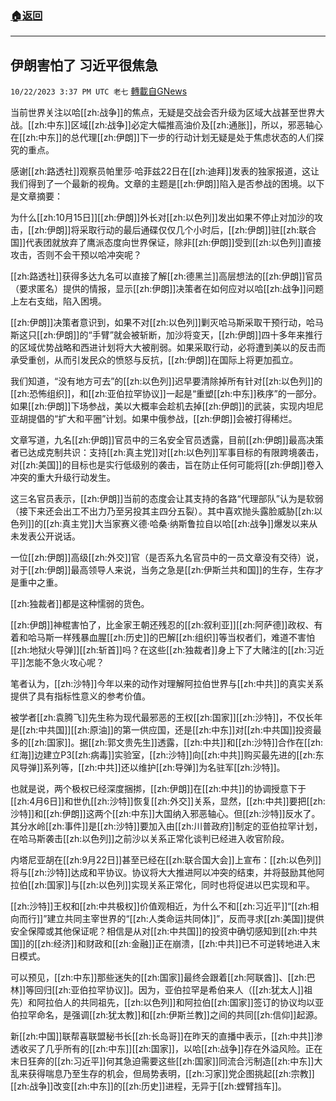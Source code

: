 ###  [:house:返回](README.md)
---


## 伊朗害怕了 习近平很焦急
`10/22/2023 3:37 PM UTC 老七` [轉載自GNews](https://gnews.org/articles/1866619)

当前世界关注以哈[[zh:战争]]的焦点，无疑是交战会否升级为区域大战甚至世界大战。[[zh:中东]]区域[[zh:战争]]必定大幅推高油价及[[zh:通胀]]，所以，邪恶轴心在[[zh:中东]]的总代理[[zh:伊朗]]下一步的行动计划无疑是处于焦虑状态的人们探究的重点。

感谢[[zh:路透社]]观察员帕里莎·哈菲兹22日在[[zh:迪拜]]发表的独家报道，这让我们得到了一个最新的视角。文章的主题是[[zh:伊朗]]陷入是否参战的困境。以下是文章摘要：

为什么[[zh:10月15日]][[zh:伊朗]]外长对[[zh:以色列]]发出如果不停止对加沙的攻击，[[zh:伊朗]]将采取行动的最后通碟仅仅几个小时后，[[zh:伊朗]]驻[[zh:联合国]]代表团就放弃了鹰派态度向世界保证，除非[[zh:伊朗]]受到[[zh:以色列]]直接攻击，否则不会干预以哈冲突呢？

[[zh:路透社]]获得多达九名可以直接了解[[zh:德黑兰]]高层想法的[[zh:伊朗]]官员（要求匿名）提供的情报，显示[[zh:伊朗]]决策者在如何应对以哈[[zh:战争]]问题上左右支绌，陷入困境。

[[zh:伊朗]]决策者意识到，如果不对[[zh:以色列]]剿灭哈马斯采取干预行动，哈马斯这只[[zh:伊朗]]的“手臂”就会被斩断，加沙将变天，[[zh:伊朗]]四十多年来推行的区域优势战略和西进计划将大大被削弱。如果采取行动，必将遭到美以的反击而承受重创，从而引发民众的愤怒与反抗，[[zh:伊朗]]在国际上将更加孤立。

我们知道，“没有地方可去”的[[zh:以色列]]迟早要清除掉所有针对[[zh:以色列]]的[[zh:恐怖组织]]，和[[zh:亚伯拉罕协议]]一起是“重塑[[zh:中东]]秩序”的一部分。如果[[zh:伊朗]]下场参战，美以大概率会趁机去掉[[zh:伊朗]]的武装，实现内坦尼亚胡提倡的“扩大和平圈”计划。如果中俄参战，[[zh:伊朗]]会被打得稀烂。

文章写道，九名[[zh:伊朗]]官员中的三名安全官员透露，目前[[zh:伊朗]]最高决策者已达成克制共识：支持[[zh:真主党]]对[[zh:以色列]]军事目标的有限跨境袭击，对[[zh:美国]]的目标也是实行低级别的袭击，旨在防止任何可能将[[zh:伊朗]]卷入冲突的重大升级行动发生。

这三名官员表示，[[zh:伊朗]]当前的态度会让其支持的各路“代理部队”认为是软弱（接下来还会出工不出力乃至另投其主四分五裂）。其中喜欢抛头露脸威胁[[zh:以色列]]的[[zh:真主党]]大当家赛义德·哈桑·纳斯鲁拉自以哈[[zh:战争]]爆发以来从未发表公开说话。

一位[[zh:伊朗]]高级[[zh:外交]]官（是否系九名官员中的一员文章没有交待）说，对于[[zh:伊朗]]最高领导人来说，当务之急是[[zh:伊斯兰共和国]]的生存，生存才是重中之重。

[[zh:独裁者]]都是这种懦弱的货色。

[[zh:伊朗]]神棍害怕了，比金家王朝还残忍的[[zh:叙利亚]][[zh:阿萨德]]政权、有着和哈马斯一样残暴血腥[[zh:历史]]的巴解[[zh:组织]]等当权者们，难道不害怕[[zh:地狱火导弹]][[zh:斩首]]吗？在这些[[zh:独裁者]]身上下了大赌注的[[zh:习近平]]怎能不急火攻心呢？

笔者认为，[[zh:沙特]]今年以来的动作对理解阿拉伯世界与[[zh:中共]]的真实关系提供了具有指标性意义的参考价值。

被学者[[zh:袁腾飞]]先生称为现代最邪恶的王权[[zh:国家]][[zh:沙特]]，不仅长年是[[zh:中共国]][[zh:原油]]的第一供应国，还是[[zh:中东]]对[[zh:中共国]]投资最多的[[zh:国家]]。据[[zh:郭文贵先生]]透露，[[zh:中共]]和[[zh:沙特]]合作在[[zh:红海]]边建立P3[[zh:病毒]]实验室，[[zh:沙特]]向[[zh:中共]]购买最先进的[[zh:东风导弹]]系列等，[[zh:中共]]还以维护[[zh:导弹]]为名驻军[[zh:沙特]]。

也就是说，两个极权已经深度捆挷，[[zh:伊朗]]在[[zh:中共]]的协调授意下于[[zh:4月6日]]和世仇[[zh:沙特]]恢复[[zh:外交]]关系，显然，[[zh:中共]]要把[[zh:沙特]]和[[zh:伊朗]]这两个[[zh:中东]]大国纳入邪恶轴心。但[[zh:沙特]]反水了。其分水岭[[zh:事件]]是[[zh:沙特]]要加入由[[zh:川普政府]]制定的亚伯拉罕计划，在哈马斯袭击[[zh:以色列]]之前沙以关系正常化谈判已经进入收官阶段。

内塔尼亚胡在[[zh:9月22日]]甚至已经在[[zh:联合国大会]]上宣布：[[zh:以色列]]将与[[zh:沙特]]达成和平协议。协议将大大推进阿以冲突的结束，并将鼓励其他阿拉伯[[zh:国家]]与[[zh:以色列]]实现关系正常化，同时也将促进以巴实现和平。

[[zh:沙特]]王权和[[zh:中共极权]]价值观相近，为什么不和[[zh:习近平]]“[[zh:相向而行]]”建立共同主宰世界的“[[zh:人类命运共同体]]”，反而寻求[[zh:美国]]提供安全保障或其他保证呢？相信是从对[[zh:中共国]]的投资中确切感知到[[zh:中共国]]的[[zh:经济]]和财政和[[zh:金融]]正在崩溃，[[zh:中共]]已不可逆转地进入末日模式。

可以预见，[[zh:中东]]那些迷失的[[zh:国家]]最终会跟着[[zh:阿联酋]]、[[zh:巴林]]等回归[[zh:亚伯拉罕协议]]。因为，亚伯拉罕是希伯来人（[[zh:犹太人]]祖先）和阿拉伯人的共同祖先，[[zh:以色列]]和阿拉伯[[zh:国家]]签订的协议均以亚伯拉罕命名，是强调[[zh:犹太教]]和[[zh:伊斯兰教]]之间的共同[[zh:信仰]]起源。

新[[zh:中国]]联帮喜联盟秘书长[[zh:长岛哥]]在昨天的直播中表示，[[zh:中共]]渗透收买了几乎所有的[[zh:中东]][[zh:国家]]，以哈[[zh:战争]]存在外溢风险。正在末日狂奔的[[zh:习近平]]何其急迫需要这些[[zh:国家]]同流合污制造[[zh:中东]]大乱来获得喘息乃至生存的机会，但局势表明，[[zh:习家]]党企图挑起[[zh:宗教]][[zh:战争]]改变[[zh:中东]]的[[zh:历史]]进程，无异于[[zh:螳臂挡车]]。

